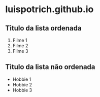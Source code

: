 # luispotrich.github.io

<body>

  <h2>Titulo da lista ordenada</h2>
   <ol>
     <li>Filme 1</li>
     <li>Filme 2</li>
     <li>Filme 3</li>
   </ol>
  <h2>Titulo da lista não ordenada</h2>
  <ul>
    <li>Hobbie 1</li>
    <li>Hobbie 2</li>
    <li>Hobbie 3</li>
  </ul>
  
</body>
